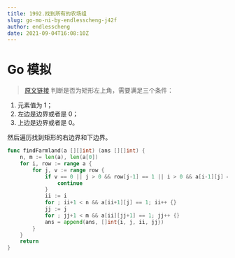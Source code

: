 ```yaml
---
title: 1992.找到所有的农场组
slug: go-mo-ni-by-endlesscheng-j42f
author: endlesscheng
date: 2021-09-04T16:08:10Z
---
```

# Go 模拟
 
> [原文链接](https://leetcode.cn/problems/find-all-groups-of-farmland/solution/go-mo-ni-by-endlesscheng-j42f)
判断是否为矩形左上角，需要满足三个条件：

1. 元素值为 $1$；
2. 左边是边界或者是 $0$；
3. 上边是边界或者是 $0$。

然后遍历找到矩形的右边界和下边界。

```go
func findFarmland(a [][]int) (ans [][]int) {
	n, m := len(a), len(a[0])
	for i, row := range a {
		for j, v := range row {
			if v == 0 || j > 0 && row[j-1] == 1 || i > 0 && a[i-1][j] == 1 {
				continue
			}
			ii := i
			for ; ii+1 < n && a[ii+1][j] == 1; ii++ {}
			jj := j
			for ; jj+1 < m && a[ii][jj+1] == 1; jj++ {}
			ans = append(ans, []int{i, j, ii, jj})
		}
	}
	return
}
```
